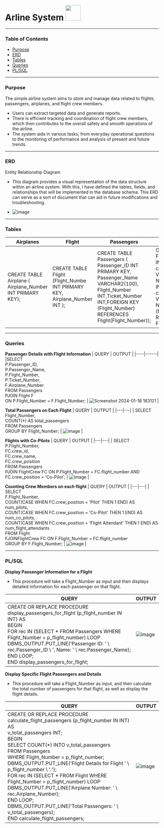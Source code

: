 # **Arline System** <img src="https://github.com/LuseroNajera/SQL-Projects/assets/155403528/5b94e831-01f9-41f1-ad16-9ee461b8b6c8" width="50" height="50">

***

### Table of Contents
- [Purpose](#Purpose)
- [ERD](#ERD) 
- [Tables](#Tables)
- [Queries](#Queries)
- [PL/SQL](#PL/SQL) 

***

### Purpose

The simple airline system aims to store and manage data related to flights, passengers, airplanes, and flight crew members.

* Users can extract targeted data and generate reports. 
* There is efficient tracking and coordination of flight crew members, which then contributes to the overall safety and smooth operations of the airline.
* The system aids in various tasks, from everyday operational questions to the monitoring of performance and analysis of present and future trends.

  
***

### ERD 
Entity Relationship Diagram
* This diagram provides a visual representation of the data structure within an airline system. With this, I have defined the tables, fields, and relationships that will be implemented in the database schema. This ERD can serve as a sort of document that can aid in future modifications and troubleshooting. 

* ![image](https://github.com/LuseroNajera/SQL-Projects/assets/155403528/5f1fb243-2835-4e4e-847b-f68a6960f69e)

***

### Tables 

| **Airplanes** | **Flight** | **Passengers** | **Flight Crew** | 
|---|---|---|---|
|CREATE TABLE Airplane ( Airplane_Number INT PRIMARY KEY); | CREATE TABLE Flight (Flight_Numbe INT PRIMARY KEY, Airplane_Number INT ); | CREATE TABLE Passengers ( Passenger_ID INT PRIMARY KEY, Passenger_Name VARCHAR2(100), Flight_Number INT,Ticket_Number INT,FOREIGN KEY (Flight_Number) REFERENCES Flight(Flight_Number)); | CREATE TABLE FlightCrew (crew_id INT PRIMARY KEY, crew_name VARCHAR(255) NOT NULL, flight_number INT NOT NULL crew_position VARCHAR(50) NOT NULL, FOREIGN KEY (flight_number) REFERENCES Flight(flight_number)); | 

***

### Queries

**Passenger Details with Flight Information**
| QUERY | OUTPUT |
|----|------|
|SELECT <br/> P.Passenger_ID,<br/> P.Passenger_Name,<br/> P.Flight_Number,<br/> P.Ticket_Number,<br/> F.Airplane_Number <br/> FROM Passengers <br/> PJOIN Flight F <br/> ON P.Flight_Number = F.Flight_Number; | ![Screenshot 2024-01-18 183121](https://github.com/LuseroNajera/SQL-Projects/assets/155403528/1d969add-8ae0-499d-9c07-cc2d668a09a2) | 


**Total Passengers on Each Flight**
| QUERY | OUTPUT |
|---|---|
| SELECT <br/> Flight_Number, <br/>COUNT(*) AS total_passengers <br/>FROM Passengers <br/>GROUP BY Flight_Number;  | ![image](https://github.com/LuseroNajera/SQL-Projects/assets/155403528/641c979a-01e1-4f9e-994a-ebe0b7e43574) |


**Flights with Co-Pilots**
| QUERY | OUTPUT |
|---|---|
| SELECT <br/>P.Flight_Number, <br/>FC.crew_id,<br/>FC.crew_name, <br/>FC.crew_position <br/>FROM Passengers <br/>PJOIN FlightCrew FC ON P.Flight_Number = FC.flight_number AND FC.crew_position = 'Co-Pilot'; | ![image](https://github.com/LuseroNajera/SQL-Projects/assets/155403528/e67a91d6-f5bb-4611-a854-6e7b887ae47b) | 

  
**Counting Crew Members on each flight**
| QUERY | OUTPUT |
|---|---|
| SELECT <br/>F.Flight_Number, <br/> COUNT(CASE WHEN FC.crew_position = 'Pilot' THEN 1 END) AS num_pilots, <br/>COUNT(CASE WHEN FC.crew_position = 'Co-Pilot' THEN 1 END) AS num_co_pilots, <br/>COUNT(CASE WHEN FC.crew_position = 'Flight Attendant' THEN 1 END) AS num_flight_attendants<br/>FROM Flight <br/>FJOINFlightCrew FC ON F.Flight_Number = FC.flight_number <br/>GROUP BY F.Flight_Number; | ![image](https://github.com/LuseroNajera/SQL-Projects/assets/155403528/23dbf1fa-f4b5-43bc-83e6-db937eb5ffb6) | 

*** 

### PL/SQL 

**Display Passenger Information for a Flight**

* This procedure will take a Flight_Number as input and then displays detailed information for each passenger on that flight.

| QUERY | OUTPUT |
|----|------|
| CREATE OR REPLACE PROCEDURE display_passengers_for_flight (p_flight_number IN INT) AS <br/>BEGIN <br/>FOR rec IN (SELECT * FROM Passengers WHERE Flight_Number = p_flight_number) LOOP<br/>DBMS_OUTPUT.PUT_LINE('Passenger ID: ' \\ rec.Passenger_ID \\ ', Name: ' \\ rec.Passenger_Name); <br/>END LOOP; <br/>END display_passengers_for_flight; | ![image](https://github.com/LuseroNajera/SQL-Projects/assets/155403528/9dd3d7c5-8977-4c59-8103-c77a46e1694b)  |

**Display Specific Flight Passengers and Details**

* This procedure will take a Flight_Number as input, and then calculate the total number of passengers for that flight, as well as display the flight details.

| QUERY | OUTPUT |
|----|------|
| CREATE OR REPLACE PROCEDURE calculate_flight_passengers (p_flight_number IN INT) AS<br/>v_total_passengers INT;<br/>BEGIN<br/>SELECT COUNT(*) INTO v_total_passengers<br/>FROM Passengers <br/>WHERE Flight_Number = p_flight_number;<br/>DBMS_OUTPUT.PUT_LINE('Flight Details for Flight ' \\ p_flight_number \\ ':');<br/>FOR rec IN (SELECT * FROM Flight WHERE Flight_Number = p_flight_number) LOOP <br/>DBMS_OUTPUT.PUT_LINE('Airplane Number: ' \\ rec.Airplane_Number); <br/>END LOOP; <br/>DBMS_OUTPUT.PUT_LINE('Total Passengers: ' \\ v_total_passengers); <br/>END calculate_flight_passengers; | ![image](https://github.com/LuseroNajera/SQL-Projects/assets/155403528/6f74e7cf-d7b4-47aa-a4a4-fbd347a54ed3) |
 













